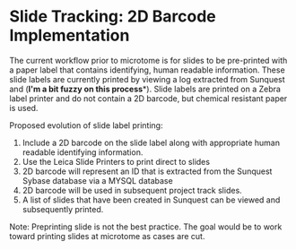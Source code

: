 # Slide Tracking: 2D Barcode Implementation
The current workflow prior to microtome is for slides to be pre-printed with a paper label that contains identifying, human readable information.  These slide labels are currently printed by viewing a log extracted from Sunquest and (**I'm a bit fuzzy on this process***).  Slide labels are printed on a Zebra label printer and do not contain a 2D barcode, but chemical resistant paper is used.

Proposed evolution of slide label printing:
1. Include a 2D barcode on the slide label along with appropriate human readable identifying information.
2. Use the Leica Slide Printers to print direct to slides
3. 2D barcode will represent an ID that is extracted from the Sunquest Sybase database via a MYSQL database
4. 2D barcode will be used in subsequent project track slides.
5. A list of slides that have been created in Sunquest can be viewed and subsequently printed.

Note: Preprinting slide is not the best practice.  The goal would be to work toward printing slides at microtome as cases are cut.
